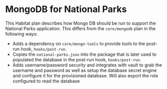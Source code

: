 # MongoDB for National Parks

This Habitat plan describes how Mongo DB should be run to support the National Parks application. This differs from the `core/mongodb` plan in the following ways:

* Adds a dependency on `core/mongo-tools` to provide tools to the post-run hook, `hooks/post-run`.
* Copies the `national-parks.json` into the package that is later used to populated the database in the post-run hook, `hooks/post-run`.
* Adds username/password security and integrates with vault to grab the username and password as well as setup the database secret engine and configure it for the provisioned database. Will also export the role configured to read the database
